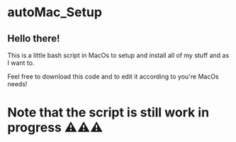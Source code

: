 # autoMac_Setup

## Hello there!

This is a little bash script in MacOs to setup and install all of my stuff and as I want to.

Feel free to download this code and to edit it according to you're MacOs needs!

# Note that the script is still work in progress ⚠️⚠️⚠️
